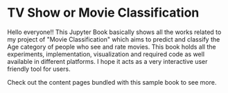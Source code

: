 # TV Show or Movie Classification
Hello everyone!!
This Jupyter Book basically shows all the works related to my project of "Movie Classification" which aims to predict and classify the Age category of people who see and rate movies. This book holds all the experiments, implementation, visualization and required code as well available in different platforms. I hope it acts as a very interactive user friendly tool for users.


Check out the content pages bundled with this sample book to see more.

```{tableofcontents}
```
